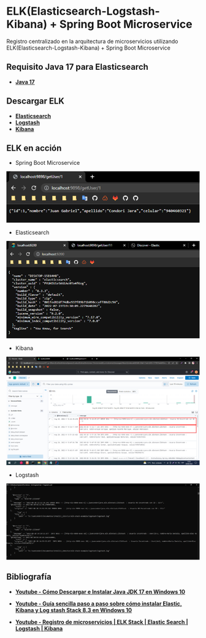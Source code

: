 # **ELK(Elasticsearch-Logstash-Kibana) + Spring Boot Microservice**
Registro centralizado en la arquitectura de microservicios utilizando ELK(Elasticsearch-Logstash-Kibana) + Spring Boot Microservice

## **Requisito Java 17 para Elasticsearch**

- __[Java 17](https://www.oracle.com/java/technologies/downloads/#jdk17-windows)__

## **Descargar ELK**

- __[Elasticsearch](https://www.elastic.co/es/downloads/elasticsearch)__
- __[Logstash](https://www.elastic.co/es/downloads/logstash)__
- __[Kibana](https://www.elastic.co/es/downloads/kibana)__

## **ELK en acción**

- Spring Boot Microservice

![](imagenes/demo.png)

- Elasticsearch

![](imagenes/elasticsearch.png)

- Kibana

![](imagenes/kibana.png)

- Logstash

![](imagenes/logstash.png)

## **Bibliografía**

- __[Youtube - Cómo Descargar e Instalar Java JDK 17 en Windows 10](https://www.youtube.com/watch?v=BG2OSaxWX4E)__

- __[Youtube - Guía sencilla paso a paso sobre cómo instalar Elastic, Kibana y Log stash Stack 8.3 en Windows 10](https://www.youtube.com/watch?v=BybAetckH88)__

- __[Youtube - Registro de microservicios | ELK Stack | Elastic Search | Logstash | Kibana](https://www.youtube.com/watch?v=5s9pR9UUtAU)__
